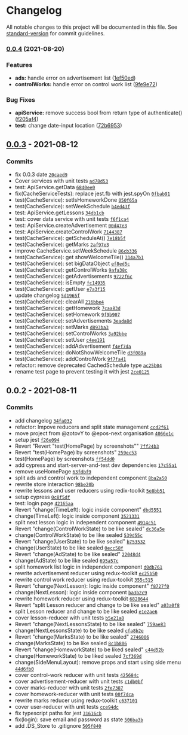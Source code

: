 # Changelog

All notable changes to this project will be documented in this file. See [standard-version](https://github.com/conventional-changelog/standard-version) for commit guidelines.

### [0.0.4](https://github.com/epos-next/web/compare/v0.0.0...v0.0.4) (2021-08-20)


### Features

* **ads:** handle error on advertisement list ([1ef50ed](https://github.com/epos-next/web/commit/1ef50ed0b10b4ccf77acf7bee002bd7465de30c2))
* **controlWorks:** handle error on control work list ([9fe9e72](https://github.com/epos-next/web/commit/9fe9e721fc7f1e78d7ec24edc64fd02080a7a4b6))


### Bug Fixes

* **apiService:** remove success bool from return type of authenticate() ([f205af4](https://github.com/epos-next/web/commit/f205af4e0bcc39c5acb614fb23df65f58f4d9cac))
* **test:** change date-input location ([72b6953](https://github.com/epos-next/web/commit/72b69539bf7f3c7af2e5fb9293547686032a5d0b))

## [0.0.3](https://github.com/epos-next/web/compare/0.0.2...0.0.3) - 2021-08-12

### Commits

- fix 0.0.3 date [`20caed9`](https://github.com/epos-next/web/commit/20caed9daec7d69946478fa71afc8a3819cc5a90)
- Cover services with unit tests [`ad78d53`](https://github.com/epos-next/web/commit/ad78d530755ccf7009917e2292553db62299482b)
- test: ApiService.getData [`6840ee0`](https://github.com/epos-next/web/commit/6840ee0c4b1ec88eb17e4ba049c17f940f34df6f)
- fix(CacheServiceTests): replace jest.fb with jest.spyOn [`0fbab91`](https://github.com/epos-next/web/commit/0fbab919a757213327dc9033172f9a219d26c7c3)
- test(CacheService): setIsHomeworkDone [`050f65a`](https://github.com/epos-next/web/commit/050f65a10cde4e1e0adb5cf6dad627239feacfcf)
- test(CacheService): setWeekSchedule [`b4ed43f`](https://github.com/epos-next/web/commit/b4ed43f8faa6de2d3d5869009bc963c16561b182)
- test: ApiService.getLessons [`34db1cb`](https://github.com/epos-next/web/commit/34db1cb636ce8d3d38f6985e84f6872bd3178eb8)
- test: cover data service with unit tests [`f6f1ca4`](https://github.com/epos-next/web/commit/f6f1ca402f08de9718680157fca6931fff044d32)
- test: ApiService.createAdvertisement [`00d47e3`](https://github.com/epos-next/web/commit/00d47e300e7bcc8818eef07f33c81f947033c5fe)
- test: ApiService.createControlWork [`7144387`](https://github.com/epos-next/web/commit/714438798ae70d3d8661207ca0729b5728979af7)
- test(CacheService): getScheduleAt() [`7e18b5f`](https://github.com/epos-next/web/commit/7e18b5f1e420052003662c8483ad80286990bc9f)
- test(CacheService): getMarks [`2af97e3`](https://github.com/epos-next/web/commit/2af97e36a2a2d1730a8cbed1f8039a40b3388069)
- improve CacheService.setWeekSchedule [`86cb336`](https://github.com/epos-next/web/commit/86cb336cf54a26de7217bdf3354ad535221a6aa3)
- test(CacheService): get showWelcomeTile() [`314a7b1`](https://github.com/epos-next/web/commit/314a7b19143ba1d4a5776763fefa76b0586baa15)
- test(CacheService): set bigDataObject [`ef8ed5c`](https://github.com/epos-next/web/commit/ef8ed5cf1e2247eb841d7992b0f913c54227b621)
- test(CacheService): getControlWorks [`9afa38c`](https://github.com/epos-next/web/commit/9afa38c56ca3cb464a0c03ead1dfee88d5a86419)
- test(CacheService): getAdvertisements [`9722f6c`](https://github.com/epos-next/web/commit/9722f6c338c8c85187416ec5fd9446a3b8faca32)
- test(CacheService): isEmpty [`fc14935`](https://github.com/epos-next/web/commit/fc14935208281e5bd6998fec05c3334366f7e419)
- test(CacheService): getUser [`e7a3f15`](https://github.com/epos-next/web/commit/e7a3f157431697d71acefbee435344ddd8b63abc)
- update changelog [`5d1965f`](https://github.com/epos-next/web/commit/5d1965fa040cf2189381ca45c8a428ced0682e8c)
- test(CacheService): clearAll [`216bbe4`](https://github.com/epos-next/web/commit/216bbe40aeabd4e72ff1b16771de457e9f2b63a4)
- test(CacheService): getHomework [`7caa83d`](https://github.com/epos-next/web/commit/7caa83dd468e327f58795fe43838472ed0d27ffc)
- test(CacheService): setHomework [`9f9b907`](https://github.com/epos-next/web/commit/9f9b90786a185158085dd0408b2496e5c08e20ac)
- test(CacheService): setAdvertisements [`3eada8d`](https://github.com/epos-next/web/commit/3eada8d724629d7c275c995dd845f5b2dfb2dd12)
- test(CacheService): setMarks [`d893ba3`](https://github.com/epos-next/web/commit/d893ba3fb44a63f1f034859208e77c9d1efd853b)
- test(CacheService): setControlWorks [`3a92bbe`](https://github.com/epos-next/web/commit/3a92bbeb583b74f03ff6f80865f715c922efe581)
- test(CacheService): setUser [`c4ee191`](https://github.com/epos-next/web/commit/c4ee191c39a287d3f7b521cb3983ad92c274bcbf)
- test(CacheService): addAdvertisement [`f4ef7da`](https://github.com/epos-next/web/commit/f4ef7daa66732c34a1ee90912d20b47813ee45d4)
- test(CacheService): doNotShowWelcomeTile [`d3f089a`](https://github.com/epos-next/web/commit/d3f089a3cada670be1c4441487cc1b2bf7eb4a34)
- test(CacheService): addControlWork [`9f7fa41`](https://github.com/epos-next/web/commit/9f7fa415877280997f7596ba52a88ad64833b52c)
- refactor: remove deprecated CachedSchedule type [`ac25b04`](https://github.com/epos-next/web/commit/ac25b04f0571b0b6cf0596ec7cb905ac1f8c04aa)
- rename test page to prevent testing it with jest [`2ce0125`](https://github.com/epos-next/web/commit/2ce012552d6768024784e62c16b729564725e2c8)

## 0.0.2 - 2021-08-11

### Commits

- add changelog [`34fa032`](https://github.com/epos-next/web/commit/34fa032c948249f9f32fd88cdf11bbb2d444fd65)
- refactor: Impove reducers and split state management  [`ccd2f61`](https://github.com/epos-next/web/commit/ccd2f6161c00ddd23ffca57f22c8e2d193e3fb97)
- move project from @zotovY to @epos-next organisation [`4066e1c`](https://github.com/epos-next/web/commit/4066e1c61485c1fb45d63afc1d319afd74f99934)
- setup jest [`f26e094`](https://github.com/epos-next/web/commit/f26e0948623b51417fb78f10c610f2d909044e98)
- Revert "Revert "test(HomePage) by screenshots"" [`7ff24b3`](https://github.com/epos-next/web/commit/7ff24b36547cb054adce11825186e9c56d505363)
- Revert "test(HomePage) by screenshots" [`259ec53`](https://github.com/epos-next/web/commit/259ec5319a2ef7d049b24b907bb0db51c1e328cb)
- test(HomePage) by screenshots [`ff54dd0`](https://github.com/epos-next/web/commit/ff54dd052c5df76744ea902f1287cc66b272b06a)
- add cypress and start-server-and-test dev dependencies [`17c55a1`](https://github.com/epos-next/web/commit/17c55a11b4bb8b6dd0638adfcc3dc11b9d3fde37)
- remove useHomePage [`63fdbf9`](https://github.com/epos-next/web/commit/63fdbf98f79ea87283e3048d014340740ef4bba7)
- split ads and control work to independent component [`8ba2a50`](https://github.com/epos-next/web/commit/8ba2a5013d14ce43c5a6728ef8b02710406fb5a8)
- rewrite store interaction [`98be20b`](https://github.com/epos-next/web/commit/98be20be7dec447c6e020301313a74d18f073120)
- rewrite lessons and user reducers using redix-toolkit [`5e8bb51`](https://github.com/epos-next/web/commit/5e8bb5173eda9659b8a2708eb9ac8784366f94a2)
- setup cypress [`0c8f5df`](https://github.com/epos-next/web/commit/0c8f5df48d5aa4c39a07ac9ed68de994a58f8d09)
- test: login page [`42165aa`](https://github.com/epos-next/web/commit/42165aaf758847a767954c1310e6ad91a69c5ce0)
- Revert "change(TimeLeft): logic inside component" [`dbd5551`](https://github.com/epos-next/web/commit/dbd5551fc2722293fb3d6c7f25534f90e7e99785)
- change(TimeLeft): logic inside component [`3521331`](https://github.com/epos-next/web/commit/3521331f22390ad09cc68759a5c22e669d0ee55a)
- split next lesson logic in independent component [`4914c51`](https://github.com/epos-next/web/commit/4914c51eb6484c560aa43b331fba2494536fa54a)
- Revert "change(ControlWorkState) to be like sealed" [`dc36a5e`](https://github.com/epos-next/web/commit/dc36a5e759853c5f4f10f76d7f935a0ef4a02678)
- change(ControlWorkState) to be like sealed [`539d55c`](https://github.com/epos-next/web/commit/539d55cf3aa3e731a99615b09483ade9d4ec38ef)
- Revert "change(UserState) to be like sealed" [`b753532`](https://github.com/epos-next/web/commit/b75353238842f30b1d3edc1dcf12d2593f38e98b)
- change(UserState) to be like sealed [`0ecc58f`](https://github.com/epos-next/web/commit/0ecc58f3ba8d0b53999815a0a671dcda26c27d8c)
- Revert "change(AdState) to be like sealed" [`22048d4`](https://github.com/epos-next/web/commit/22048d4d06c6094e388c269aa05655057c6bbf28)
- change(AdState) to be like sealed [`695a57c`](https://github.com/epos-next/web/commit/695a57c971f4e2563a2f88cbfc97bf8079c4fd0c)
- split homework list logic in independent component [`d0db761`](https://github.com/epos-next/web/commit/d0db7610f25dabd555690093efbdc2658a4d6f04)
- rewrite advertisement reducer using redux-toolkit [`ec25b50`](https://github.com/epos-next/web/commit/ec25b506c0a3195604624f645a9ac4ce4020e56b)
- rewrite control work reducer using redux-toolkit [`355c515`](https://github.com/epos-next/web/commit/355c5157c5f76600906488af94869bbd18c1ebb6)
- Revert "change(NextLesson): logic inside component" [`f8727f0`](https://github.com/epos-next/web/commit/f8727f02c7ef8c59d4ff4e6455772e2f37a108da)
- change(NextLesson): logic inside component [`ba3b2c9`](https://github.com/epos-next/web/commit/ba3b2c9028852d54a064ce6078663493b052a0ca)
- rewrite homework reducer using redux-toolkit [`6828644`](https://github.com/epos-next/web/commit/6828644fe5541d60ecb719aba16d44b25cc736cb)
- Revert "split Lesson reducer and change to be like sealed" [`a03a0f8`](https://github.com/epos-next/web/commit/a03a0f8a24382876d2a476584d6805bb107db2ad)
- split Lesson reducer and change to be like sealed [`e1e2ae6`](https://github.com/epos-next/web/commit/e1e2ae61c7866007360e0e6a77840eecf1c82a4a)
- cover lesson-reducer with unit tests [`b5e21a8`](https://github.com/epos-next/web/commit/b5e21a81cdf51404b6bcc19ba988e8dc2d603d3d)
- Revert "change(NextLessonsState) to be like sealed" [`759ae83`](https://github.com/epos-next/web/commit/759ae83ba523c45dc9e8302994d2c29e459749f0)
- change(NextLessonsState) to be like sealed [`cfa8b2e`](https://github.com/epos-next/web/commit/cfa8b2ee84942c9030637004f39532ad83ba8734)
- Revert "change(MarksState) to be like sealed" [`2746006`](https://github.com/epos-next/web/commit/274600603b19dd76e4f9dbc8e75081b25b17406c)
- change(MarksState) to be like sealed [`8c1b806`](https://github.com/epos-next/web/commit/8c1b8068097571d7314e67a10045c8aea2a86691)
- Revert "change(HomeworkState) to be liked sealed" [`c44d52b`](https://github.com/epos-next/web/commit/c44d52bb720ea3b1e621585afe7b8a6b0d07866c)
- change(HomeworkState) to be liked sealed [`7cf369d`](https://github.com/epos-next/web/commit/7cf369d801d29aaf96761ccd3b61d162162dde24)
- change(SideMenuLayout): remove props and start using side menu [`44d6fb0`](https://github.com/epos-next/web/commit/44d6fb0b410a69a08cf06098878ecf4cb3982bb5)
- cover control-work reducer with unit tests [`425684c`](https://github.com/epos-next/web/commit/425684ce084fad71bc326cc16f430ec249c8de77)
- cover advertisement-reducer with unit tests [`c1db0bf`](https://github.com/epos-next/web/commit/c1db0bf7e5358a2dd708d5c140154e285e84bbd2)
- cover marks-reducer with unit tests [`2fe7387`](https://github.com/epos-next/web/commit/2fe7387d391a1416772fffff219f0023438c5240)
- cover homework-reducer with unit tests [`00f7dca`](https://github.com/epos-next/web/commit/00f7dcad53d4de0396bb15a2a0aef9c116293e6b)
- rewrite marks reducer using redux-toolkit [`c637101`](https://github.com/epos-next/web/commit/c637101e1f20a1ae30862cb9f0399d44dd086d84)
- cover user-reducer with unit tests [`cce94dc`](https://github.com/epos-next/web/commit/cce94dc4c451e6ea80e6d503f3502395d419e6e1)
- fix typescript paths for jest [`31616cb`](https://github.com/epos-next/web/commit/31616cb5bed82d297e53a3ddb0865cba984ac305)
- fix(login): save email and password as state [`506ba3b`](https://github.com/epos-next/web/commit/506ba3bc7241daa3aebf3385bc28e2077929cc46)
- add .DS_Store to .gitignore [`505f840`](https://github.com/epos-next/web/commit/505f8401cf861971305f7ec5e83b05abd349ac05)
